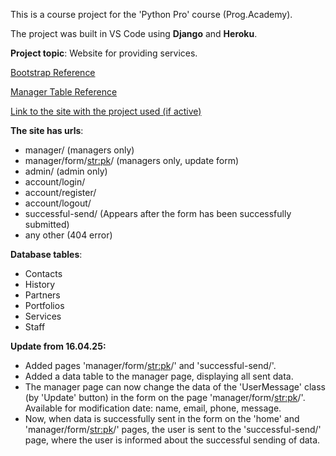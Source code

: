 This is a course project for the 'Python Pro' course (Prog.Academy).

The project was built in VS Code using **Django** and **Heroku**.

**Project topic**: Website for providing services.

[Bootstrap Reference](https://startbootstrap.com/theme/agency)

[Manager Table Reference](https://bbbootstrap.com/snippets/bootstrap-5-table-search-and-checkboxes-10209122)

[Link to the site with the project used (if active)](https://diplom-project-march-9b70f4bff677.herokuapp.com/)

**The site has urls**:
- manager/ (managers only)
- manager/form/<str:pk>/ (managers only, update form)
- admin/ (admin only)
- account/login/
- account/register/
- account/logout/
- successful-send/ (Appears after the form has been successfully submitted)
- any other (404 error)

**Database tables**:
- Contacts
- History
- Partners
- Portfolios
- Services
- Staff


**Update from 16.04.25:**
- Added pages 'manager/form/<str:pk>/' and 'successful-send/'.
- Added a data table to the manager page, displaying all sent data.
- The manager page can now change the data of the 'UserMessage' class (by 'Update' button) in the form on the page 'manager/form/<str:pk>/'. Available for modification date: name, email, phone, message.
- Now, when data is successfully sent in the form on the 'home' and 'manager/form/<str:pk>/' pages, the user is sent to the 'successful-send/' page, where the user is informed about the successful sending of data.
